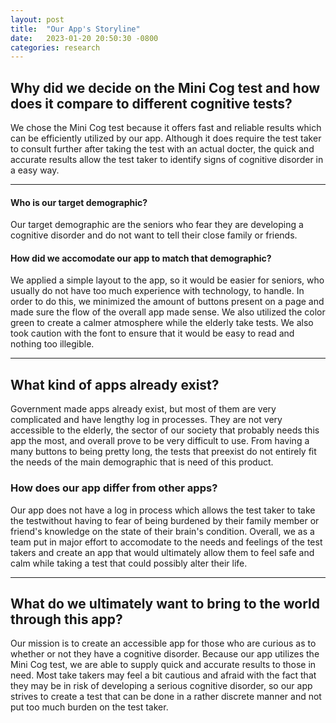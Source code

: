 ```yaml
---
layout: post
title:  "Our App's Storyline"
date:   2023-01-20 20:50:30 -0800
categories: research
---
```


## Why did we decide on the Mini Cog test and how does it compare to different cognitive tests?

We chose the Mini Cog test because it offers fast and reliable results which can be efficiently utilized by our app. Although it does require the test taker to consult further after taking the test with an actual docter, the quick and accurate results allow the test taker to identify signs of cognitive disorder in a easy way. 

---

#### Who is our target demographic?
Our target demographic are the seniors who fear they are developing a cognitive disorder and do not want to tell their close family or friends.

#### How did we accomodate our app to match that demographic?

We applied a simple layout to the app, so it would be easier for seniors, who usually do not have too much experience with technology, to handle. In order to do this, we minimized the amount of buttons present on a page and made sure the flow of the overall app made sense. We also utilized the color green to create a calmer atmosphere while the elderly take tests. We also took caution with the font to ensure that it would be easy to read and nothing too illegible.

---

## What kind of apps already exist?

Government made apps already exist, but most of them are very complicated and have lengthy log in processes. They are not very accessible to the elderly, the sector of our society that probably needs this app the most, and overall prove to be very difficult to use. From having a many buttons to being pretty long, the tests that preexist do not entirely fit the needs of the main demographic that is need of this product.

### How does our app differ from other apps?

Our app does not have a log in process which allows the test taker to take the testwithout having to fear of being burdened by their family member or friend's knowledge on the state of their brain's condition. Overall, we as a team put in major effort to accomodate to the needs and feelings of the test takers and create an app that would ultimately allow them to feel safe and calm while taking a test that could possibly alter their life. 

---

## What do we ultimately want to bring to the world through this app?

Our mission is to create an accessible app for those who are curious as to whether or not they have a cognitive disorder. Because our app utilizes the Mini Cog test, we are able to supply quick and accurate results to those in need. Most take takers may feel a bit cautious and afraid with the fact that they may be in risk of developing a serious cognitive disorder, so our app strives to create a test that can be done in a rather discrete manner and not put too much burden on the test taker. 
